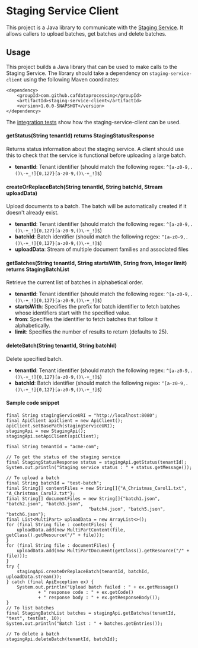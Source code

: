 # Staging Service Client

This project is a Java library to communicate with the [Staging Service](../staging-service). It allows callers to upload batches, get batches and delete batches. 

## Usage

This project builds a Java library that can be used to make calls to the Staging Service. The library should take a dependency on `staging-service-client` using the following Maven coordinates:

    <dependency>
        <groupId>com.github.cafdataprocessing</groupId>
        <artifactId>staging-service-client</artifactId>
        <version>1.0.0-SNAPSHOT</version>
    </dependency>

The [integration tests](../staging-service-acceptance-tests) show how the staging-service-client can be used.

#### getStatus(String tenantId) returns StagingStatusResponse
Returns status information about the staging service. A client should use this to check that the service is functional before uploading a large batch.
- **tenantId**: Tenant identifier (should match the following regex: `^[a-z0-9,.()\-+_!]{0,127}[a-z0-9,()\-+_!]$`)

#### createOrReplaceBatch(String tenantId, String batchId, Stream<MultiPart> uploadData)
Upload documents to a batch. The batch will be automatically created if it doesn't already exist.

- **tenantId**: Tenant identifier (should match the following regex: `^[a-z0-9,.()\-+_!]{0,127}[a-z0-9,()\-+_!]$`)
- **batchId**: Batch identifier (should match the following regex: `^[a-z0-9,.()\-+_!]{0,127}[a-z0-9,()\-+_!]$`)
- **uploadData**: Stream of multiple document families and associated files

#### getBatches(String tenantId, String startsWith, String from, Integer limit) returns StagingBatchList
Retrieve the current list of batches in alphabetical order.

- **tenantId**: Tenant identifier (should match the following regex: `^[a-z0-9,.()\-+_!]{0,127}[a-z0-9,()\-+_!]$`)
- **startsWith**: Specifies the prefix for batch identifier to fetch batches whose identifiers start with the specified value.
- **from**: Specifies the identifier to fetch batches that follow it alphabetically.
- **limit**: Specifies the number of results to return (defaults to 25).

#### deleteBatch(String tenantId, String batchId)
Delete specified batch.

- **tenantId**: Tenant identifier (should match the following regex: `^[a-z0-9,.()\-+_!]{0,127}[a-z0-9,()\-+_!]$`)
- **batchId**: Batch identifier (should match the following regex: `^[a-z0-9,.()\-+_!]{0,127}[a-z0-9,()\-+_!]$`)

#### Sample code snippet
```
final String stagingServiceURI = "http://localhost:8080";
final ApiClient apiClient = new ApiClient();
apiClient.setBasePath(stagingServiceURI);
stagingApi = new StagingApi();
stagingApi.setApiClient(apiClient);

final String tenantId = "acme-com";

// To get the status of the staging service
final StagingStatusResponse status = stagingApi.getStatus(tenantId);
System.out.println("Staging service status : " + status.getMessage());

// To upload a batch
final String batchId = "test-batch";
final String[] contentFiles = new String[]{"A_Christmas_Carol1.txt", "A_Christmas_Carol2.txt"};
final String[] documentFiles = new String[]{"batch1.json", "batch2.json", "batch3.json",
                               "batch4.json", "batch5.json", "batch6.json"};
final List<MultiPart> uploadData = new ArrayList<>();
for (final String file : contentFiles) {
    uploadData.add(new MultiPartContent(file, getClass().getResource("/" + file)));
}
for (final String file : documentFiles) {
    uploadData.add(new MultiPartDocument(getClass().getResource("/" + file)));
}
try {
    stagingApi.createOrReplaceBatch(tenantId, batchId, uploadData.stream());
} catch (final ApiException ex) {
    System.out.println("Upload batch failed : " + ex.getMessage()
            + " response code : " + ex.getCode()
            + " response body : " + ex.getResponseBody());
}
// To list batches
final StagingBatchList batches = stagingApi.getBatches(tenantId, "test", testBat, 10);
System.out.println("Batch list : " + batches.getEntries());

// To delete a batch
stagingApi.deleteBatch(tenantId, batchId);
        
```